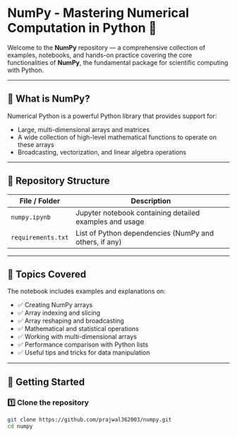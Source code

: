 # NumPy - Mastering Numerical Computation in Python 🧮

Welcome to the **NumPy** repository — a comprehensive collection of examples, notebooks, and hands-on practice covering the core functionalities of **NumPy**, the fundamental package for scientific computing with Python.

---

## 📌 What is NumPy?

Numerical Python is a powerful Python library that provides support for:
- Large, multi-dimensional arrays and matrices
- A wide collection of high-level mathematical functions to operate on these arrays
- Broadcasting, vectorization, and linear algebra operations

---

## 📂 Repository Structure

| File / Folder         | Description                                               |
|-----------------------|-----------------------------------------------------------|
| `numpy.ipynb`         | Jupyter notebook containing detailed examples and usage   |
| `requirements.txt`    | List of Python dependencies (NumPy and others, if any)    |

---

## 🧠 Topics Covered

The notebook includes examples and explanations on:
- ✅ Creating NumPy arrays
- ✅ Array indexing and slicing
- ✅ Array reshaping and broadcasting
- ✅ Mathematical and statistical operations
- ✅ Working with multi-dimensional arrays
- ✅ Performance comparison with Python lists
- ✅ Useful tips and tricks for data manipulation

---

## 🚀 Getting Started

### 1️⃣ Clone the repository
```bash
git clone https://github.com/prajwal362003/numpy.git
cd numpy
